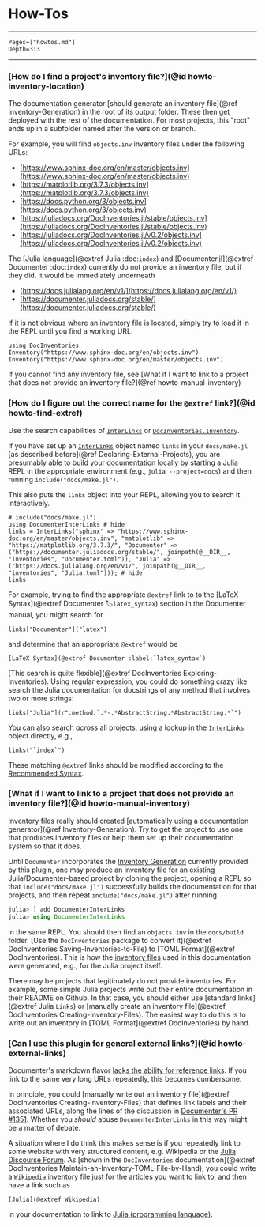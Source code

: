 # How-Tos

---

```@contents
Pages=["howtos.md"]
Depth=3:3
```

---

### [How do I find a project's inventory file?](@id howto-inventory-location)

The documentation generator [should generate an inventory file](@ref Inventory-Generation) in the root of its output folder. These then get deployed with the rest of the documentation. For most projects, this "root" ends up in a subfolder named after the version or branch.

For example, you will find `objects.inv` inventory files under the following URLs:

* [https://www.sphinx-doc.org/en/master/objects.inv](https://www.sphinx-doc.org/en/master/objects.inv)
* [https://matplotlib.org/3.7.3/objects.inv](https://matplotlib.org/3.7.3/objects.inv)
* [https://docs.python.org/3/objects.inv](https://docs.python.org/3/objects.inv)
* [https://juliadocs.org/DocInventories.jl/stable/objects.inv](https://juliadocs.org/DocInventories.jl/stable/objects.inv)
* [https://juliadocs.org/DocInventories.jl/v0.2/objects.inv](https://juliadocs.org/DocInventories.jl/v0.2/objects.inv)

The [Julia language](@extref Julia :doc:`index`) and [Documenter.jl](@extref Documenter :doc:`index`) currently do not provide an inventory file, but if they did, it would be immediately underneath

* [https://docs.julialang.org/en/v1/](https://docs.julialang.org/en/v1/)
* [https://documenter.juliadocs.org/stable/](https://documenter.juliadocs.org/stable/)

If it is not obvious where an inventory file is located, simply try to load it in the REPL until you find a working URL:

```@repl howto-inventory-location
using DocInventories
Inventory("https://www.sphinx-doc.org/en/objects.inv")
Inventory("https://www.sphinx-doc.org/en/master/objects.inv")
```

If you cannot find any inventory file, see [What if I want to link to a project that does not provide an inventory file?](@ref howto-manual-inventory)


### [How do I figure out the correct name for the `@extref` link?](@id howto-find-extref)

Use the search capabilities of [`InterLinks`](@ref) or [`DocInventories.Inventory`](@extref).

If you have set up an [`InterLinks`](@ref) object named `links` in your `docs/make.jl` [as described before](@ref Declaring-External-Projects), you are presumably able to build your documentation locally by starting a Julia REPL in the appropriate environment (e.g., `julia --project=docs`) and then running `include("docs/make.jl")`.

This also puts the `links` object into your REPL, allowing you to search it interactively.

```@repl howto-find-extref
# include("docs/make.jl")
using DocumenterInterLinks # hide
links = InterLinks("sphinx" => "https://www.sphinx-doc.org/en/master/objects.inv", "matplotlib" => "https://matplotlib.org/3.7.3/", "Documenter" => ("https://documenter.juliadocs.org/stable/", joinpath(@__DIR__, "inventories", "Documenter.toml")), "Julia" => ("https://docs.julialang.org/en/v1/", joinpath(@__DIR__, "inventories", "Julia.toml"))); # hide
links
```

For example, trying to find the appropriate `@extref` link to to the [LaTeX Syntax](@extref Documenter :label:`latex_syntax`) section in the Documenter manual, you might search for

```@repl howto-find-extref
links["Documenter"]("latex")
```

and determine that an appropriate `@extref` would be

```
[LaTeX Syntax](@extref Documenter :label:`latex_syntax`)
```

[This search is quite flexible](@extref DocInventories Exploring-Inventories). Using regular expression, you could do something crazy like search the Julia documentation for docstrings of any method that involves two or more strings:

```@repl howto-find-extref
links["Julia"](r":method:`.*-.*AbstractString.*AbstractString.*`")
```

You can also search *across* all projects, using a lookup in the [`InterLinks`](@ref) object directly, e.g.,

```@repl howto-find-extref
links("`index`")
```

These matching `@extref` links should be modified according to the [Recommended Syntax](@ref).


### [What if I want to link to a project that does not provide an inventory file?](@id howto-manual-inventory)

Inventory files really should created [automatically using a documentation generator](@ref Inventory-Generation). Try to get the project to use one that produces inventory files or help them set up their documentation system so that it does.

Until `Documenter` incorporates the [Inventory Generation](@ref) currently provided by this plugin, one may produce an inventory file for an existing Julia/Documenter-based project by cloning the project, opening a REPL so that `include("docs/make.jl")` successfully builds the documentation for that projects, and then repeat `include("docs/make.jl")` after running

```julia
julia> ] add DocumenterInterLinks
julia> using DocumenterInterLinks
```

in the same REPL. You should then find an `objects.inv` in the `docs/build` folder. [Use the `DocInventories` package to convert it](@extref DocInventories Saving-Inventories-to-File) to [TOML Format](@extref DocInventories). This is how the [inventory files](https://github.com/JuliaDocs/DocumenterInterLinks.jl/tree/master/docs/src/inventories) used in this documentation were generated, e.g., for the Julia project itself.

There may be projects that legitimately do not provide inventories. For example, some simple Julia projects write out their entire documentation in their README on Github. In that case, you should either use [standard links](@extref Julia `Links`) or [manually create an inventory file](@extref DocInventories Creating-Inventory-Files). The easiest way to do this is to write out an inventory in [TOML Format](@extref DocInventories) by hand.


### [Can I use this plugin for general external links?](@id howto-external-links)

Documenter's markdown flavor [lacks the ability for reference links](https://discourse.julialang.org/t/how-to-use-markdown-reference-links-with-documenter-jl/84232). If you link to the same very long URLs repeatedly, this becomes cumbersome.

In principle, you could [manually write out an inventory file](@extref DocInventories Creating-Inventory-Files) that defines link labels and their associated URLs, along the lines of the discussion in [Documenter's PR #1351](https://github.com/JuliaDocs/Documenter.jl/pull/1351). Whether you *should* abuse `DocumenterInterLinks` in this way might be a matter of debate.

A situation where I do think this makes sense is if you repeatedly link to some website with very structured content, e.g. Wikipedia or the [Julia Discourse Forum](https://discourse.julialang.org). As [shown in the `DocInventories` documentation](@extref DocInventories Maintain-an-Inventory-TOML-File-by-Hand), you could write a `Wikipedia` inventory file just for the articles you want to link to, and then have a link such as

```
[Julia](@extref Wikipedia)
```

in your documentation to link to [Julia (programming language)](https://en.wikipedia.org/wiki/Julia_(programming_language)).

